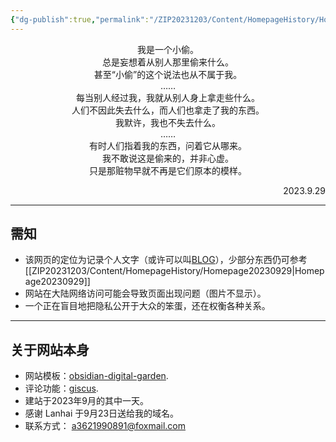 ```yaml
---
{"dg-publish":true,"permalink":"/ZIP20231203/Content/HomepageHistory/Homepage20231031/","title":"主页|231031|𝒰𝓇𝒶𝓃𝓈 - 垃圾集中处理→焚烧发电/分类回收","tags":["homepage"],"dgShowLocalGraph":true,"created":"","updated":""}
---
```


<center>我是一个小偷。</center>
<center>总是妄想着从别人那里偷来什么。</center>
<center>甚至“小偷”的这个说法也从不属于我。</center>
<center>……</center>
<center>每当别人经过我，我就从别人身上拿走些什么。</center>
<center>人们不因此失去什么，而人们也拿走了我的东西。</center>
<center>我默许，我也不失去什么。</center>
<center>……</center>
<center>有时人们指着我的东西，问着它从哪来。</center>
<center>我不敢说这是偷来的，并非心虚。</center>
<center>只是那赃物早就不再是它们原本的模样。</center>
<p align="right">2023.9.29</p>

---
## 需知
- 该网页的定位为记录个人文字（或许可以叫[BLOG](https://zh.wikipedia.org/wiki/%E7%B6%B2%E8%AA%8C)），少部分东西仍可参考[[ZIP20231203/Content/HomepageHistory/Homepage20230929\|Homepage20230929]]
- 网站在大陆网络访问可能会导致页面出现问题（图片不显示）。
- 一个正在盲目地把隐私公开于大众的笨蛋，还在权衡各种关系。
---
## 关于网站本身
- 网站模板：[obsidian-digital-garden](https://github.com/oleeskild/obsidian-digital-garden).
- 评论功能：[giscus](https://github.com/giscus/giscus).
- 建站于2023年9月的其中一天。
- 感谢 Lanhai 于9月23日送给我的域名。
- 联系方式： a3621990891@foxmail.com